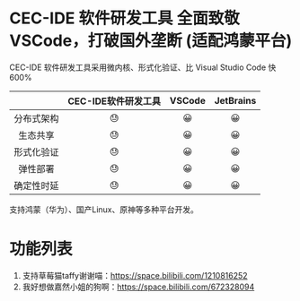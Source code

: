 # CEC-IDE 软件研发工具 全面致敬 VSCode，打破国外垄断 (适配鸿蒙平台)

CEC-IDE 软件研发工具采用微内核、形式化验证、比 Visual Studio Code 快 600%

| | CEC-IDE软件研发工具 | VSCode | JetBrains |
| :-----:| :----: | :----: | :----: |
|分布式架构 |😓|😀|😀|
| 生态共享 |😓|😀|😀|
|形式化验证|😓|😀|😀|
|弹性部署|😓|😀|😀|
|确定性时延|😓|😀|😀|

支持鸿蒙（华为）、国产Linux、原神等多种平台开发。

# 功能列表

1. 支持草莓猫taffy谢谢喵：https://space.bilibili.com/1210816252
2. 我好想做嘉然小姐的狗啊：https://space.bilibili.com/672328094

